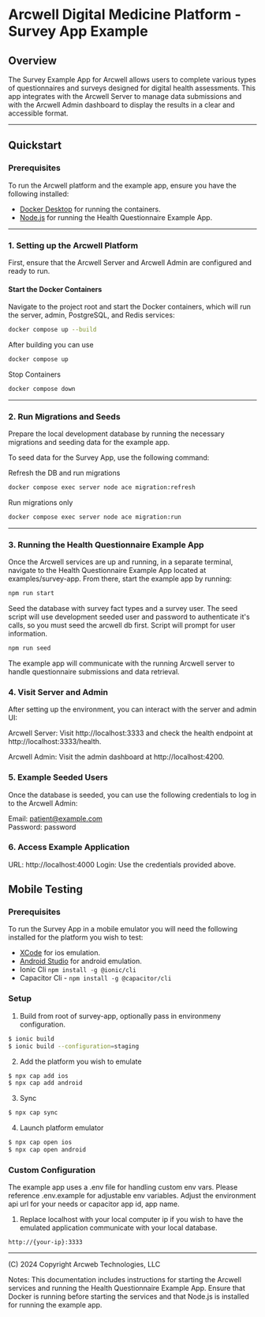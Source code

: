 # Arcwell Digital Medicine Platform - Survey App Example

## Overview
The Survey Example App for Arcwell allows users to complete various types of questionnaires and surveys designed for digital health assessments. This app integrates with the Arcwell Server to manage data submissions and with the Arcwell Admin dashboard to display the results in a clear and accessible format.

---

## Quickstart

### Prerequisites

To run the Arcwell platform and the example app, ensure you have the following installed:

- [Docker Desktop](https://www.docker.com/products/docker-desktop) for running the containers.
- [Node.js](https://nodejs.org/en) for running the Health Questionnaire Example App.

---

### 1. Setting up the Arcwell Platform

First, ensure that the Arcwell Server and Arcwell Admin are configured and ready to run.

#### Start the Docker Containers

Navigate to the project root and start the Docker containers, which will run the server, admin, PostgreSQL, and Redis services:

```bash
docker compose up --build
```

After building you can use
```bash
docker compose up
```

Stop Containers
```bash
docker compose down
```

---

### 2. Run Migrations and Seeds

Prepare the local development database by running the necessary migrations and seeding data for the example app.

To seed data for the Survey App, use the following command:

Refresh the DB and run migrations 
```bash
docker compose exec server node ace migration:refresh
```

Run migrations only
```bash 
docker compose exec server node ace migration:run
```

---

### 3. Running the Health Questionnaire Example App
Once the Arcwell services are up and running, in a separate terminal, navigate to the Health Questionnaire Example App located at examples/survey-app. From there, start the example app by running:

```bash
npm run start
```

Seed the database with survey fact types and a survey user. The seed script will use development seeded user and password to authenticate it's calls, so you must seed the arcwell db first. Script will prompt for user information.
```bash
npm run seed
```

The example app will communicate with the running Arcwell server to handle questionnaire submissions and data retrieval.

### 4. Visit Server and Admin
After setting up the environment, you can interact with the server and admin UI:

Arcwell Server: Visit http://localhost:3333 and check the health endpoint at http://localhost:3333/health.

Arcwell Admin: Visit the admin dashboard at http://localhost:4200.

### 5. Example Seeded Users
Once the database is seeded, you can use the following credentials to log in to the Arcwell Admin:

Email: patient@example.com  
Password:	password

### 6. Access Example Application

URL: http://localhost:4000
Login: Use the credentials provided above.


## Mobile Testing

### Prerequisites

To run the Survey App in a mobile emulator you will need the following installed for the platform you wish to test:

- [XCode](https://apps.apple.com/us/app/xcode/id497799835) for ios emulation.
- [Android Studio](https://developer.android.com/studio) for android emulation.
- Ionic Cli `npm install -g @ionic/cli`
- Capacitor Cli - `npm install -g @capacitor/cli`  


### Setup 
1. Build from root of survey-app, optionally pass in environmeny configuration.
```bash
$ ionic build 
$ ionic build --configuration=staging

```

2. Add the platform you wish to emulate
```bash
$ npx cap add ios
$ npx cap add android
```

3. Sync
```bash
$ npx cap sync
```

4. Launch platform emulator
```bash
$ npx cap open ios
$ npx cap open android
```

### Custom Configuration

The example app uses a .env file for handling custom env vars. Please reference .env.example for adjustable env variables. Adjust the environment api url for your needs or capacitor app id, app name.

1. Replace localhost with your local computer ip if you wish to have the emulated application communicate with your local database.

```env
http://{your-ip}:3333
```


---

(C) 2024 Copyright Arcweb Technologies, LLC

Notes:
This documentation includes instructions for starting the Arcwell services and running the Health Questionnaire Example App.
Ensure that Docker is running before starting the services and that Node.js is installed for running the example app.
